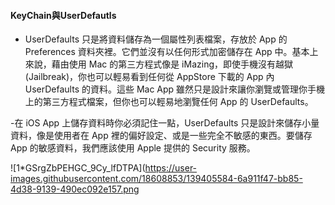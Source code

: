 #### KeyChain與UserDefautls
- UserDefaults 只是將資料儲存為一個屬性列表檔案，存放於 App 的 Preferences 資料夾裡。它們並沒有以任何形式加密儲存在 App 中。基本上來說，藉由使用 Mac 的第三方程式像是 iMazing，即使手機沒有越獄 (Jailbreak)，你也可以輕易看到任何從 AppStore 下載的 App 內 UserDefaults 的資料。這些 Mac App 雖然只是設計來讓你瀏覽或管理你手機上的第三方程式檔案，但你也可以輕易地瀏覽任何 App 的 UserDefaults。

-在 iOS App 上儲存資料時你必須記住一點，UserDefaults 只是設計來儲存小量資料，像是使用者在 App 裡的偏好設定、或是一些完全不敏感的東西。要儲存 App 的敏感資料，我們應該使用 Apple 提供的 Security 服務。

![1*GSrgZbPEHGC_9Cy_lfDTPA](https://user-images.githubusercontent.com/18608853/139405584-6a911f47-bb85-4d38-9139-490ec092e157.png

